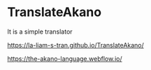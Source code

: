 # TranslateAkano
It is a simple translator

https://la-liam-s-tran.github.io/TranslateAkano/

https://the-akano-language.webflow.io/
